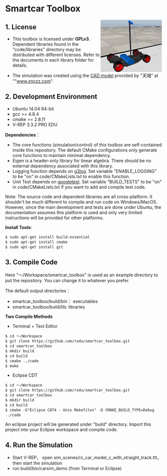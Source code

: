 # Smartcar Toolbox

<img src="/docs/img/car_model_c.png" align="right" height="168" >


## 1. License

* This toolbox is licensed under **GPLv3**. Dependent libraries found in the "code/libraries" directory may be distributed with different licenses. Refer to the documents in each library folder for details.

* The simulation was created using the [CAD model](http://www.znczz.com/forum.php?mod=viewthread&tid=237102) provided by "天翊" at ""www.znczz.com".


## 2. Development Environment

* Ubuntu 14.04 64-bit
* gcc >= 4.8.4
* cmake >= 2.8.11
* V-REP 3.3.2 PRO EDU

**Dependencies**：

* The core functions (simulation/control) of this toolbox are self-contained inside this repository. The default CMake configurations only generate core functions to maintain minimal dependency.
* Eigen is a header-only library for linear algebra. There should be no external dependency associated with this library.
* Logging function depends on [g3log](https://github.com/KjellKod/g3log). Set variable "ENABLE_LOGGING" to be "on" in code/CMakeLists.txt to enable this function.
* Unit Test depends on [googletest](https://github.com/google/googletest). Set variable "BUILD_TESTS" to be "on" in code/CMakeLists.txt if you want to add and compile test code.

Note: The source code and dependent libraries are all cross-platform. It shouldn't be much different to compile and run code on Windows/MacOS. However, since the main development and tests are done under Ubuntu, the documentation assumes this platform is used and only very limited instructions will be provided for other platforms.

**Install Tools**:
```
$ sudo apt-get install build-essential
$ sudo apt-get install cmake
$ sudo apt-get install git
```

## 3. Compile Code

Here "～/Workspace/smartcar_toolbox" is used as an example directory to put the repository. You can change it to whatever you prefer.

The default output directories：

* smartcar_toolbox/build/bin： executables
* smartcar_toolbox/build/lib: libraries

**Two Compile Methods**

* Terminal + Text Editor
```
$ cd ～/Workspace
$ git clone https://github.com/rxdu/smartcar_toolbox.git
$ cd smartcar_toolbox
$ mkdir build
$ cd build
$ cmake ../code
$ make
```

* Eclipse CDT
```
$ cd ～/Workspace
$ git clone https://github.com/rxdu/smartcar_toolbox.git
$ cd smartcar_toolbox
$ mkdir build
$ cd build
$ cmake -G"Eclipse CDT4 - Unix Makefiles" -D CMAKE_BUILD_TYPE=Debug ../code
```
An eclipse project will be generated under "build" directory. Import this project into your Eclipse workspace and compile code.

## 4. Run the Simulation

* Start V-REP， open sim_scenes/rc_car_model_c_with_straight_track.ttt，then start the simulation
* run build/bin/carsim_demo (from Terminal or Eclipse)
